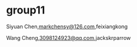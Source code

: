 # group11


Siyuan Chen,markchensy@126.com,feixiangkong

Wang Cheng,3098124923@qq.com,jackskrparrow

